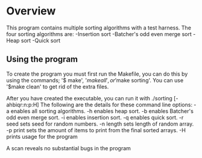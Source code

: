 # Overview

This program contains multiple sorting algorithms with a test harness.
The four sorting algorithms are:
-Insertion sort
-Batcher's odd even merge sort
-Heap sort
-Quick sort

## Using the program

To create the program you must first run the Makefile, you can do this by using the
commands; '$ make', '$make all', or '$make sorting'. You can use '$make clean' to 
get rid of the extra files.

After you have created the executable, you can run it with ./sorting [-ahbiqr:n:p:H]
The following are the details for these command line options:
-a	        enables all sorting algorithms.
-h          enables heap sort.
-b          enables Batcher's odd even merge sort.
-i          enables insertion sort.
-q          enables quick sort.
-r seed     sets seed for random numbers.
-n length   sets length of random array.
-p print    sets the amount of items to print from the final sorted arrays.
-H          prints usage for the program

A scan reveals no substantial bugs in the program
